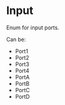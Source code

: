 # Input

Enum for input ports.

Can be:

 * Port1
 * Port2
 * Port3
 * Port4
 * PortA
 * PortB
 * PortC
 * PortD
